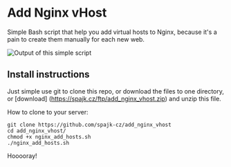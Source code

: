 # Add Nginx vHost

Simple Bash script that help you add virtual hosts to Nginx, because it's a pain to create them manually for each new web.

![Output of this simple script](https://spajk.cz/ftp/Termius_ohdxxEwGtj.png)


## Install instructions

Just simple use git to clone this repo, or download the files to one directory, or [download] (https://spajk.cz/ftp/add_nginx_vhost.zip) and unzip this file.

How to clone to your server:
```
git clone https://github.com/spajk-cz/add_nginx_vhost
cd add_nginx_vhost/
chmod +x nginx_add_hosts.sh
./nginx_add_hosts.sh
```

Hooooray! 